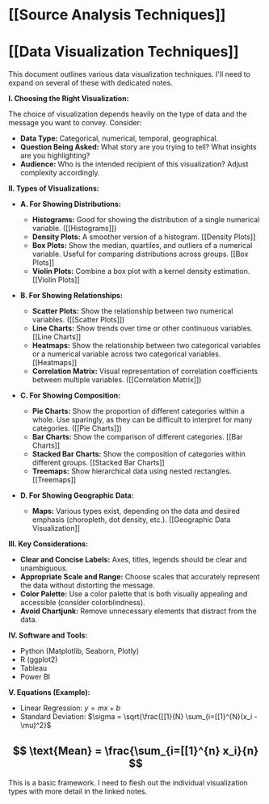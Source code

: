 # [[Source Analysis Techniques]]
# [[Data Visualization Techniques]]

This document outlines various data visualization techniques.  I'll need to expand on several of these with dedicated notes.

**I. Choosing the Right Visualization:**

The choice of visualization depends heavily on the type of data and the message you want to convey.  Consider:

* **Data Type:**  Categorical, numerical, temporal, geographical.
* **Question Being Asked:** What story are you trying to tell?  What insights are you highlighting?
* **Audience:**  Who is the intended recipient of this visualization?  Adjust complexity accordingly.

**II.  Types of Visualizations:**

* **A. For Showing Distributions:**
    * **Histograms:**  Good for showing the distribution of a single numerical variable.  ([[Histograms]])
    * **Density Plots:**  A smoother version of a histogram. [[Density Plots]]
    * **Box Plots:** Show the median, quartiles, and outliers of a numerical variable. Useful for comparing distributions across groups. [[Box Plots]]
    * **Violin Plots:** Combine a box plot with a kernel density estimation.  [[Violin Plots]]

* **B. For Showing Relationships:**
    * **Scatter Plots:** Show the relationship between two numerical variables.  ([[Scatter Plots]])
    * **Line Charts:** Show trends over time or other continuous variables. [[Line Charts]]
    * **Heatmaps:** Show the relationship between two categorical variables or a numerical variable across two categorical variables. [[Heatmaps]]
    * **Correlation Matrix:**  Visual representation of correlation coefficients between multiple variables.  ([[Correlation Matrix]])

* **C. For Showing Composition:**
    * **Pie Charts:** Show the proportion of different categories within a whole.  Use sparingly, as they can be difficult to interpret for many categories.  ([[Pie Charts]])
    * **Bar Charts:** Show the comparison of different categories.  [[Bar Charts]]
    * **Stacked Bar Charts:**  Show the composition of categories within different groups. [[Stacked Bar Charts]]
    * **Treemaps:** Show hierarchical data using nested rectangles. [[Treemaps]]

* **D. For Showing Geographic Data:**
    * **Maps:**  Various types exist, depending on the data and desired emphasis (choropleth, dot density, etc.). [[Geographic Data Visualization]]


**III.  Key Considerations:**

* **Clear and Concise Labels:** Axes, titles, legends should be clear and unambiguous.
* **Appropriate Scale and Range:** Choose scales that accurately represent the data without distorting the message.
* **Color Palette:** Use a color palette that is both visually appealing and accessible (consider colorblindness).
* **Avoid Chartjunk:** Remove unnecessary elements that distract from the data.

**IV.  Software and Tools:**

* Python (Matplotlib, Seaborn, Plotly)
* R (ggplot2)
* Tableau
* Power BI


**V. Equations (Example):**

* Linear Regression:  $y = mx + b$
* Standard Deviation:  $\sigma = \sqrt{\frac{[[1}{N} \sum_{i=[[1}^{N}(x_i - \mu)^2}$

## $$ \text{Mean} = \frac{\sum_{i=[[1}^{n} x_i}{n} $$

This is a basic framework.  I need to flesh out the individual visualization types with more detail in the linked notes.
